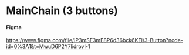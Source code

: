 # MainChain (3 buttons)

#### Figma

https://www.figma.com/file/IP3mSE3mE8P6d36bck6KEl/3-Button?node-id=0%3A1&t=MwuD6P2Y7lidrovI-1
